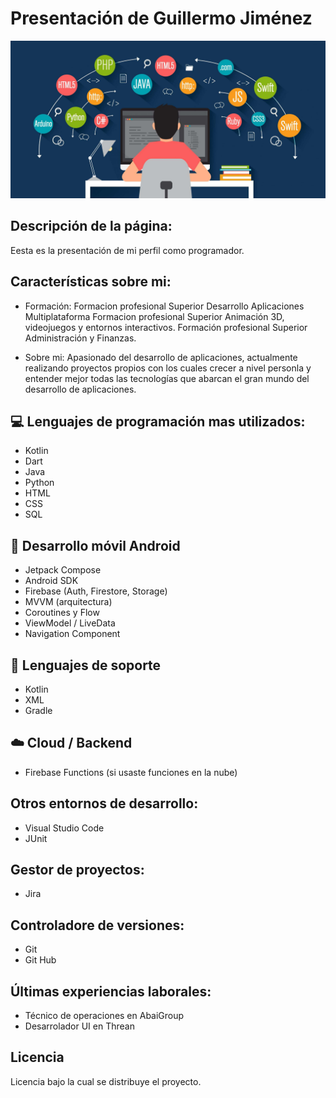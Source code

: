 # Presentación de Guillermo Jiménez
![Imagen de Portada](imagenes/presentacion.jpg)

## Descripción de la página:
Eesta es la presentación de mi perfil como programador.

## Características sobre mi:
- Formación: Formacion profesional Superior Desarrollo Aplicaciones Multiplataforma
             Formacion profesional Superior Animación 3D, videojuegos y entornos interactivos.
             Formación profesional Superior Administración y Finanzas.
             
- Sobre mi: Apasionado del desarrollo de aplicaciones, actualmente realizando proyectos propios con los cuales crecer a nivel personla y entender mejor todas las tecnologías que abarcan el gran mundo del desarrollo de aplicaciones.

## 💻 Lenguajes de programación mas utilizados:
- Kotlin
- Dart
- Java
- Python
- HTML
- CSS
- SQL

## 📱 Desarrollo móvil Android
- Jetpack Compose
- Android SDK
- Firebase (Auth, Firestore, Storage)
- MVVM (arquitectura)
- Coroutines y Flow
- ViewModel / LiveData
- Navigation Component

## 🔧 Lenguajes de soporte
- Kotlin
- XML
- Gradle

## ☁️ Cloud / Backend
- Firebase Functions (si usaste funciones en la nube)

## Otros entornos de desarrollo:
- Visual Studio Code
- JUnit

## Gestor de proyectos:
- Jira

## Controladore de versiones:
- Git
- Git Hub

## Últimas experiencias laborales:
- Técnico de operaciones en AbaiGroup
- Desarrolador UI en Threan

## Licencia 
Licencia bajo la cual se distribuye el proyecto.
